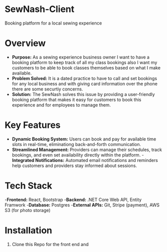 
# SewNash-Client
Booking platform for a local sewing experience

# Overview
- **Purpose:** As a sewing experience business owner I want to have a booking platform to keep track of all  my class bookings also I want my customers to be able to book classes themselves based on what I make available.
- **Problem Solved:**  It is a dated practice to have to call and set bookings for any local business and with giving card information over the phone there are some securtiy concerns.
- **Solution:** The SewNash solves this issue by providing a user-friendly booking platform that makes it easy for customers to book this experience and for employees to manage them.

# Key Features
- **Dynamic Booking System:** Users can book and pay for available time slots in real-time, eliminationg back-and-forth communication.
- **Streamlined Management:** Providers can manage their schedules, track bookings, and even set availability directly within the platform.
  -**Integrated Notifications:** Automated email notifications and reminders help customers and providers stay informed about sessions.

# Tech Stack
-**Frontend:** React, Bootstrap
-**Backend:** .NET Core Web API, Entity Framwork
-**Database:** Postgres
-**External APIs:** Git, Stripe (payment), AWS S3 (for photo storage)

# Installation

1. Clone this Repo for the front end and 
